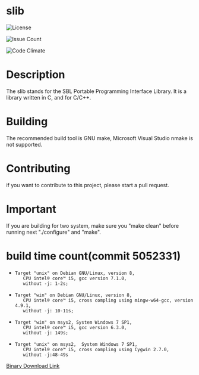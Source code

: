 # slib
![License](https://www.gnu.org/graphics/lgplv3-88x31.png)

![Issue Count](https://codeclimate.com/github/myzhang1029/slib/badges/issue_count.svg)

![Code Climate](https://codeclimate.com/github/myzhang1029/slib/badges/gpa.svg)

# Description
The slib stands for the SBL Portable Programming Interface Library.
It is a library written in C, and for C/C++.

# Building
The recommended build tool is GNU make, 
Microsoft Visual Studio nmake is not supported.

# Contributing
if you want to contribute to this project, please start a pull request.   

# Important
If you are building for two system, make sure you "make clean"
before running next "./configure" and "make".

# build time count(commit 5052331) 
 *     Target "unix" on Debian GNU/Linux, version 8,
          CPU intel® core™ i5, gcc version 7.1.0,
          without -j: 1-2s;
 *     Target "win" on Debian GNU/Linux, version 8,
          CPU intel® core™ i5, cross compling using mingw-w64-gcc, version 4.9.1,
          without -j: 10-11s;
 *     Target "win" on msys2, System Windows 7 SP1,
          CPU intel® core™ i5, gcc version 6.3.0,
          without -j: 149s;
 *     Target "unix" on msys2,  System Windows 7 SP1,
          CPU intel® core™ i5, cross compling using Cygwin 2.7.0,
          without -j:48-49s

[Binary Download Link](https://github.com/myzhang1029/slib/releases)
